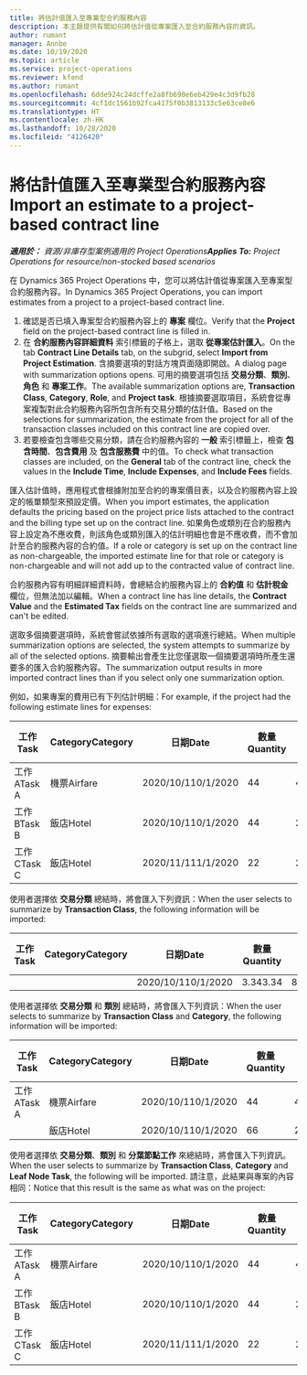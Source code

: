 ```yaml
---
title: 將估計值匯入至專業型合約服務內容
description: 本主題提供有關如何將估計值從專案匯入至合約服務內容的資訊。
author: rumant
manager: Annbe
ms.date: 10/19/2020
ms.topic: article
ms.service: project-operations
ms.reviewer: kfend
ms.author: rumant
ms.openlocfilehash: 6dde924c24dcffe2a8fb690e6eb429e4c3d9fb28
ms.sourcegitcommit: 4cf1dc1561b92fca4175f0b3813133c5e63ce8e6
ms.translationtype: HT
ms.contentlocale: zh-HK
ms.lasthandoff: 10/28/2020
ms.locfileid: "4126420"
---
```

# <a name="import-an-estimate-to-a-project-based-contract-line"></a><span data-ttu-id="513c5-103">將估計值匯入至專業型合約服務內容</span><span class="sxs-lookup"><span data-stu-id="513c5-103">Import an estimate to a project-based contract line</span></span>

<span data-ttu-id="513c5-104">_**適用於：** 資源/非庫存型案例適用的 Project Operations_</span><span class="sxs-lookup"><span data-stu-id="513c5-104">_**Applies To:** Project Operations for resource/non-stocked based scenarios_</span></span>

<span data-ttu-id="513c5-105">在 Dynamics 365 Project Operations 中，您可以將估計值從專案匯入至專案型合約服務內容。</span><span class="sxs-lookup"><span data-stu-id="513c5-105">In Dynamics 365 Project Operations, you can import estimates from a project to a project-based contract line.</span></span>

1. <span data-ttu-id="513c5-106">確認是否已填入專案型合約服務內容上的 **專案** 欄位。</span><span class="sxs-lookup"><span data-stu-id="513c5-106">Verify that the **Project** field on the project-based contract line is filled in.</span></span>
2. <span data-ttu-id="513c5-107">在 **合約服務內容詳細資料** 索引標籤的子格上，選取 **從專案估計匯入**。</span><span class="sxs-lookup"><span data-stu-id="513c5-107">On the tab **Contract Line Details** tab, on the subgrid, select **Import from Project Estimation**.</span></span> <span data-ttu-id="513c5-108">含摘要選項的對話方塊頁面隨即開啟。</span><span class="sxs-lookup"><span data-stu-id="513c5-108">A dialog page with summarization options opens.</span></span> <span data-ttu-id="513c5-109">可用的摘要選項包括 **交易分類**、**類別**、**角色** 和 **專案工作**。</span><span class="sxs-lookup"><span data-stu-id="513c5-109">The available summarization options are, **Transaction Class**, **Category**, **Role**, and **Project task**.</span></span> <span data-ttu-id="513c5-110">根據摘要選取項目，系統會從專案複製對此合約服務內容所包含所有交易分類的估計值。</span><span class="sxs-lookup"><span data-stu-id="513c5-110">Based on the selections for summarization, the estimate from the project for all of the transaction classes included on this contract line are copied over.</span></span> 
3. <span data-ttu-id="513c5-111">若要檢查包含哪些交易分類，請在合約服務內容的 **一般** 索引標籤上，檢查 **包含時間**、**包含費用** 及 **包含服務費** 中的值。</span><span class="sxs-lookup"><span data-stu-id="513c5-111">To check what transaction classes are included, on the **General** tab of the contract line, check the values in the **Include Time**, **Include Expenses**, and **Include Fees** fields.</span></span>

<span data-ttu-id="513c5-112">匯入估計值時，應用程式會根據附加至合約的專案價目表，以及合約服務內容上設定的帳單類型來預設定價。</span><span class="sxs-lookup"><span data-stu-id="513c5-112">When you import estimates, the application defaults the pricing based on the project price lists attached to the contract and the billing type set up on the contract line.</span></span> <span data-ttu-id="513c5-113">如果角色或類別在合約服務內容上設定為不應收費，則該角色或類別匯入的估計明細也會是不應收費，而不會加計至合約服務內容的合約值。</span><span class="sxs-lookup"><span data-stu-id="513c5-113">If a role or category is set up on the contract line as non-chargeable, the imported estimate line for that role or category is non-chargeable and will not add up to the contracted value of contract line.</span></span>

<span data-ttu-id="513c5-114">合約服務內容有明細詳細資料時，會總結合約服務內容上的 **合約值** 和 **估計稅金** 欄位，但無法加以編輯。</span><span class="sxs-lookup"><span data-stu-id="513c5-114">When a contract line has line details, the **Contract Value** and the **Estimated Tax** fields on the contract line are summarized and can't be edited.</span></span>

<span data-ttu-id="513c5-115">選取多個摘要選項時，系統會嘗試依據所有選取的選項進行總結。</span><span class="sxs-lookup"><span data-stu-id="513c5-115">When multiple summarization options are selected, the system attempts to summarize by all of the selected options.</span></span> <span data-ttu-id="513c5-116">摘要輸出會產生比您僅選取一個摘要選項時所產生還要多的匯入合約服務內容。</span><span class="sxs-lookup"><span data-stu-id="513c5-116">The summarization output results in more imported contract lines than if you select only one summarization option.</span></span>

<span data-ttu-id="513c5-117">例如，如果專案的費用已有下列估計明細：</span><span class="sxs-lookup"><span data-stu-id="513c5-117">For example, if the project had the following estimate lines for expenses:</span></span>

| <span data-ttu-id="513c5-118">工作​​</span><span class="sxs-lookup"><span data-stu-id="513c5-118">Task</span></span> | <span data-ttu-id="513c5-119">Category</span><span class="sxs-lookup"><span data-stu-id="513c5-119">Category</span></span> | <span data-ttu-id="513c5-120">日期</span><span class="sxs-lookup"><span data-stu-id="513c5-120">Date</span></span> | <span data-ttu-id="513c5-121">數量</span><span class="sxs-lookup"><span data-stu-id="513c5-121">Quantity</span></span> | <span data-ttu-id="513c5-122">單價</span><span class="sxs-lookup"><span data-stu-id="513c5-122">Unit price</span></span> | <span data-ttu-id="513c5-123">總數</span><span class="sxs-lookup"><span data-stu-id="513c5-123">Amount</span></span> |
| --- | --- | --- | --- | --- | --- |
| <span data-ttu-id="513c5-124">工作 A</span><span class="sxs-lookup"><span data-stu-id="513c5-124">Task A</span></span> | <span data-ttu-id="513c5-125">機票</span><span class="sxs-lookup"><span data-stu-id="513c5-125">Airfare</span></span> | <span data-ttu-id="513c5-126">2020/10/1</span><span class="sxs-lookup"><span data-stu-id="513c5-126">10/1/2020</span></span> | <span data-ttu-id="513c5-127">4</span><span class="sxs-lookup"><span data-stu-id="513c5-127">4</span></span> | <span data-ttu-id="513c5-128">400</span><span class="sxs-lookup"><span data-stu-id="513c5-128">400</span></span> | <span data-ttu-id="513c5-129">1600</span><span class="sxs-lookup"><span data-stu-id="513c5-129">1600</span></span> |
| <span data-ttu-id="513c5-130">工作 B</span><span class="sxs-lookup"><span data-stu-id="513c5-130">Task B</span></span> | <span data-ttu-id="513c5-131">飯店</span><span class="sxs-lookup"><span data-stu-id="513c5-131">Hotel</span></span> | <span data-ttu-id="513c5-132">2020/10/1</span><span class="sxs-lookup"><span data-stu-id="513c5-132">10/1/2020</span></span> | <span data-ttu-id="513c5-133">4</span><span class="sxs-lookup"><span data-stu-id="513c5-133">4</span></span> | <span data-ttu-id="513c5-134">200</span><span class="sxs-lookup"><span data-stu-id="513c5-134">200</span></span> | <span data-ttu-id="513c5-135">800</span><span class="sxs-lookup"><span data-stu-id="513c5-135">800</span></span> |
| <span data-ttu-id="513c5-136">工作 C</span><span class="sxs-lookup"><span data-stu-id="513c5-136">Task C</span></span> | <span data-ttu-id="513c5-137">飯店</span><span class="sxs-lookup"><span data-stu-id="513c5-137">Hotel</span></span> | <span data-ttu-id="513c5-138">2020/11/1</span><span class="sxs-lookup"><span data-stu-id="513c5-138">11/1/2020</span></span> | <span data-ttu-id="513c5-139">2</span><span class="sxs-lookup"><span data-stu-id="513c5-139">2</span></span> | <span data-ttu-id="513c5-140">200</span><span class="sxs-lookup"><span data-stu-id="513c5-140">200</span></span> | <span data-ttu-id="513c5-141">400</span><span class="sxs-lookup"><span data-stu-id="513c5-141">400</span></span> |

<span data-ttu-id="513c5-142">使用者選擇依 **交易分類** 總結時，將會匯入下列資訊：</span><span class="sxs-lookup"><span data-stu-id="513c5-142">When the user selects to summarize by **Transaction Class**, the following information will be imported:</span></span>

| <span data-ttu-id="513c5-143">工作​​</span><span class="sxs-lookup"><span data-stu-id="513c5-143">Task</span></span> | <span data-ttu-id="513c5-144">Category</span><span class="sxs-lookup"><span data-stu-id="513c5-144">Category</span></span> | <span data-ttu-id="513c5-145">日期</span><span class="sxs-lookup"><span data-stu-id="513c5-145">Date</span></span> | <span data-ttu-id="513c5-146">數量</span><span class="sxs-lookup"><span data-stu-id="513c5-146">Quantity</span></span> | <span data-ttu-id="513c5-147">單價</span><span class="sxs-lookup"><span data-stu-id="513c5-147">Unit price</span></span> | <span data-ttu-id="513c5-148">總數</span><span class="sxs-lookup"><span data-stu-id="513c5-148">Amount</span></span> |
| --- | --- | --- | --- | --- | --- |
| &nbsp;  | &nbsp;  | <span data-ttu-id="513c5-149">2020/10/1</span><span class="sxs-lookup"><span data-stu-id="513c5-149">10/1/2020</span></span> | <span data-ttu-id="513c5-150">3.34</span><span class="sxs-lookup"><span data-stu-id="513c5-150">3.34</span></span> | <span data-ttu-id="513c5-151">840</span><span class="sxs-lookup"><span data-stu-id="513c5-151">840</span></span> | <span data-ttu-id="513c5-152">2800</span><span class="sxs-lookup"><span data-stu-id="513c5-152">2800</span></span> |

<span data-ttu-id="513c5-153">使用者選擇依 **交易分類** 和 **類別** 總結時，將會匯入下列資訊：</span><span class="sxs-lookup"><span data-stu-id="513c5-153">When the user selects to summarize by **Transaction Class** and **Category**, the following information will be imported:</span></span>

| <span data-ttu-id="513c5-154">工作​​</span><span class="sxs-lookup"><span data-stu-id="513c5-154">Task</span></span> | <span data-ttu-id="513c5-155">Category</span><span class="sxs-lookup"><span data-stu-id="513c5-155">Category</span></span> | <span data-ttu-id="513c5-156">日期</span><span class="sxs-lookup"><span data-stu-id="513c5-156">Date</span></span> | <span data-ttu-id="513c5-157">數量</span><span class="sxs-lookup"><span data-stu-id="513c5-157">Quantity</span></span> | <span data-ttu-id="513c5-158">單價</span><span class="sxs-lookup"><span data-stu-id="513c5-158">Unit price</span></span> | <span data-ttu-id="513c5-159">總數</span><span class="sxs-lookup"><span data-stu-id="513c5-159">Amount</span></span> |
| --- | --- | --- | --- | --- | --- |
| <span data-ttu-id="513c5-160">工作 A</span><span class="sxs-lookup"><span data-stu-id="513c5-160">Task A</span></span> | <span data-ttu-id="513c5-161">機票</span><span class="sxs-lookup"><span data-stu-id="513c5-161">Airfare</span></span> | <span data-ttu-id="513c5-162">2020/10/1</span><span class="sxs-lookup"><span data-stu-id="513c5-162">10/1/2020</span></span> | <span data-ttu-id="513c5-163">4</span><span class="sxs-lookup"><span data-stu-id="513c5-163">4</span></span> | <span data-ttu-id="513c5-164">400</span><span class="sxs-lookup"><span data-stu-id="513c5-164">400</span></span> | <span data-ttu-id="513c5-165">1600</span><span class="sxs-lookup"><span data-stu-id="513c5-165">1600</span></span> |
| &nbsp;  | <span data-ttu-id="513c5-166">飯店</span><span class="sxs-lookup"><span data-stu-id="513c5-166">Hotel</span></span> | <span data-ttu-id="513c5-167">2020/10/1</span><span class="sxs-lookup"><span data-stu-id="513c5-167">10/1/2020</span></span> | <span data-ttu-id="513c5-168">6</span><span class="sxs-lookup"><span data-stu-id="513c5-168">6</span></span> | <span data-ttu-id="513c5-169">200</span><span class="sxs-lookup"><span data-stu-id="513c5-169">200</span></span> | <span data-ttu-id="513c5-170">1200</span><span class="sxs-lookup"><span data-stu-id="513c5-170">1200</span></span> |

<span data-ttu-id="513c5-171">使用者選擇依 **交易分類**、**類別** 和 **分葉節點工作** 來總結時，將會匯入下列資訊。</span><span class="sxs-lookup"><span data-stu-id="513c5-171">When the user selects to summarize by **Transaction Class**, **Category** and **Leaf Node Task**, the following will be imported.</span></span> <span data-ttu-id="513c5-172">請注意，此結果與專案的內容相同：</span><span class="sxs-lookup"><span data-stu-id="513c5-172">Notice that this result is the same as what was on the project:</span></span>

| <span data-ttu-id="513c5-173">工作​​</span><span class="sxs-lookup"><span data-stu-id="513c5-173">Task</span></span> | <span data-ttu-id="513c5-174">Category</span><span class="sxs-lookup"><span data-stu-id="513c5-174">Category</span></span> | <span data-ttu-id="513c5-175">日期</span><span class="sxs-lookup"><span data-stu-id="513c5-175">Date</span></span> | <span data-ttu-id="513c5-176">數量</span><span class="sxs-lookup"><span data-stu-id="513c5-176">Quantity</span></span> | <span data-ttu-id="513c5-177">單價</span><span class="sxs-lookup"><span data-stu-id="513c5-177">Unit price</span></span> | <span data-ttu-id="513c5-178">總數</span><span class="sxs-lookup"><span data-stu-id="513c5-178">Amount</span></span> |
| --- | --- | --- | --- | --- | --- |
| <span data-ttu-id="513c5-179">工作 A</span><span class="sxs-lookup"><span data-stu-id="513c5-179">Task A</span></span> | <span data-ttu-id="513c5-180">機票</span><span class="sxs-lookup"><span data-stu-id="513c5-180">Airfare</span></span> | <span data-ttu-id="513c5-181">2020/10/1</span><span class="sxs-lookup"><span data-stu-id="513c5-181">10/1/2020</span></span> | <span data-ttu-id="513c5-182">4</span><span class="sxs-lookup"><span data-stu-id="513c5-182">4</span></span> | <span data-ttu-id="513c5-183">400</span><span class="sxs-lookup"><span data-stu-id="513c5-183">400</span></span> | <span data-ttu-id="513c5-184">1600</span><span class="sxs-lookup"><span data-stu-id="513c5-184">1600</span></span> |
| <span data-ttu-id="513c5-185">工作 B</span><span class="sxs-lookup"><span data-stu-id="513c5-185">Task B</span></span> | <span data-ttu-id="513c5-186">飯店</span><span class="sxs-lookup"><span data-stu-id="513c5-186">Hotel</span></span> | <span data-ttu-id="513c5-187">2020/10/1</span><span class="sxs-lookup"><span data-stu-id="513c5-187">10/1/2020</span></span> | <span data-ttu-id="513c5-188">4</span><span class="sxs-lookup"><span data-stu-id="513c5-188">4</span></span> | <span data-ttu-id="513c5-189">200</span><span class="sxs-lookup"><span data-stu-id="513c5-189">200</span></span> | <span data-ttu-id="513c5-190">800</span><span class="sxs-lookup"><span data-stu-id="513c5-190">800</span></span> |
| <span data-ttu-id="513c5-191">工作 C</span><span class="sxs-lookup"><span data-stu-id="513c5-191">Task C</span></span> | <span data-ttu-id="513c5-192">飯店</span><span class="sxs-lookup"><span data-stu-id="513c5-192">Hotel</span></span> | <span data-ttu-id="513c5-193">2020/11/1</span><span class="sxs-lookup"><span data-stu-id="513c5-193">11/1/2020</span></span> | <span data-ttu-id="513c5-194">2</span><span class="sxs-lookup"><span data-stu-id="513c5-194">2</span></span> | <span data-ttu-id="513c5-195">200</span><span class="sxs-lookup"><span data-stu-id="513c5-195">200</span></span> | <span data-ttu-id="513c5-196">400</span><span class="sxs-lookup"><span data-stu-id="513c5-196">400</span></span> |
